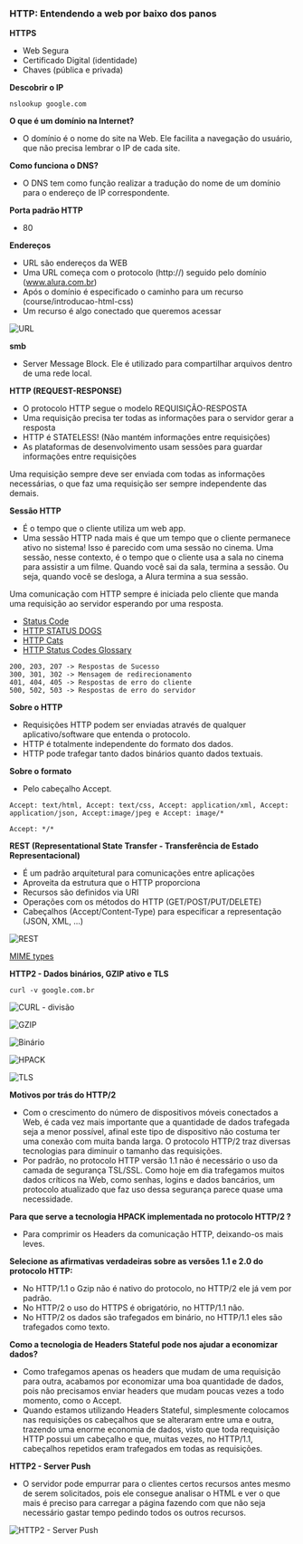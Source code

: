 ### HTTP: Entendendo a web por baixo dos panos

**HTTPS**
- Web Segura
- Certificado Digital (identidade)
- Chaves (pública e privada)

**Descobrir o IP**
```
nslookup google.com
```

**O que é um domínio na Internet?**
- O domínio é o nome do site na Web. Ele facilita a navegação do usuário, que não precisa lembrar o IP de cada site.

**Como funciona o DNS?**
- O DNS tem como função realizar a tradução do nome de um domínio para o endereço de IP correspondente.

**Porta padrão HTTP**
- 80

**Endereços**
- URL são endereços da WEB
- Uma URL começa com o protocolo (http://) seguido pelo domínio (www.alura.com.br)
- Após o domínio é especificado o caminho para um recurso (course/introducao-html-css)
- Um recurso é algo conectado que queremos acessar

![URL](https://s3.amazonaws.com/caelum-online-public/http/http-url.png)

**smb**
- Server Message Block. Ele é utilizado para compartilhar arquivos dentro de uma rede local.

**HTTP (REQUEST-RESPONSE)**
- O protocolo HTTP segue o modelo REQUISIÇÃO-RESPOSTA
- Uma requisição precisa ter todas as informações para o servidor gerar a resposta
- HTTP é STATELESS! (Não mantém informações entre requisições)
- As plataformas de desenvolvimento usam sessões para guardar informações entre requisições

Uma requisição sempre deve ser enviada com todas as informações necessárias, o que faz uma requisição ser sempre independente das demais.

**Sessão HTTP**
- É o tempo que o cliente utiliza um web app.
- Uma sessão HTTP nada mais é que um tempo que o cliente permanece ativo no sistema! Isso é parecido com uma sessão no cinema. Uma sessão, nesse contexto, é o tempo que o cliente usa a sala no cinema para assistir a um filme. Quando você sai da sala, termina a sessão. Ou seja, quando você se desloga, a Alura termina a sua sessão.

Uma comunicação com HTTP sempre é iniciada pelo cliente que manda uma requisição ao servidor esperando por uma resposta.

* [Status Code](https://www.w3schools.com/tags/ref_httpmessages.asp)
* [HTTP STATUS DOGS](https://httpstatusdogs.com/)
* [HTTP Cats](https://http.cat/)
* [HTTP Status Codes Glossary](https://www.webfx.com/web-development/glossary/http-status-codes/)

```
200, 203, 207 -> Respostas de Sucesso
300, 301, 302 -> Mensagem de redirecionamento
401, 404, 405 -> Respostas de erro do cliente
500, 502, 503 -> Respostas de erro do servidor
```

**Sobre o HTTP**
- Requisições HTTP podem ser enviadas através de qualquer aplicativo/software que entenda o protocolo.
- HTTP é totalmente independente do formato dos dados.
- HTTP pode trafegar tanto dados binários quanto dados textuais.

**Sobre o formato**
- Pelo cabeçalho Accept.

```
Accept: text/html, Accept: text/css, Accept: application/xml, Accept: application/json, Accept:image/jpeg e Accept: image/*
```

```
Accept: */*
```

**REST (Representational State Transfer - Transferência de Estado Representacional)**
- É um padrão arquitetural para comunicações entre aplicações
- Aproveita da estrutura que o HTTP proporciona
- Recursos são definidos via URI
- Operações com os métodos do HTTP (GET/POST/PUT/DELETE)
- Cabeçalhos (Accept/Content-Type) para especificar a representação (JSON, XML, ...) 

![REST](https://s3.amazonaws.com/caelum-online-public/http/images/08/imagem2-cap8-rest-http.png)

[MIME types](https://developer.mozilla.org/en-US/docs/Web/HTTP/Basics_of_HTTP/MIME_types)

**HTTP2 - Dados binários, GZIP ativo e TLS**
```
curl -v google.com.br
```

![CURL - divisão](https://s3.amazonaws.com/caelum-online-public/http/images/08/curl.png)

![GZIP](https://s3.amazonaws.com/caelum-online-public/http/images/08/gzip.png)

![Binário](https://s3.amazonaws.com/caelum-online-public/http/images/08/binario.png)

![HPACK](https://s3.amazonaws.com/caelum-online-public/http/images/08/hpack.png)

![TLS](https://s3.amazonaws.com/caelum-online-public/http/images/08/tls.png)

**Motivos por trás do HTTP/2**
- Com o crescimento do número de dispositivos móveis conectados a Web, é cada vez mais importante que a quantidade de dados trafegada seja a menor possível, afinal este tipo de dispositivo não costuma ter uma conexão com muita banda larga. O protocolo HTTP/2 traz diversas tecnologias para diminuir o tamanho das requisições.
- Por padrão, no protocolo HTTP versão 1.1 não é necessário o uso da camada de segurança TSL/SSL. Como hoje em dia trafegamos muitos dados críticos na Web, como senhas, logins e dados bancários, um protocolo atualizado que faz uso dessa segurança parece quase uma necessidade.

**Para que serve a tecnologia HPACK implementada no protocolo HTTP/2 ?**
- Para comprimir os Headers da comunicação HTTP, deixando-os mais leves.

**Selecione as afirmativas verdadeiras sobre as versões 1.1 e 2.0 do protocolo HTTP:**
- No HTTP/1.1 o Gzip não é nativo do protocolo, no HTTP/2 ele já vem por padrão.
- No HTTP/2 o uso do HTTPS é obrigatório, no HTTP/1.1 não.
- No HTTP/2 os dados são trafegados em binário, no HTTP/1.1 eles são trafegados como texto.

**Como a tecnologia de Headers Stateful pode nos ajudar a economizar dados?**
- Como trafegamos apenas os headers que mudam de uma requisição para outra, acabamos por economizar uma boa quantidade de dados, pois não precisamos enviar headers que mudam poucas vezes a todo momento, como o Accept.
- Quando estamos utilizando Headers Stateful, simplesmente colocamos nas requisições os cabeçalhos que se alteraram entre uma e outra, trazendo uma enorme economia de dados, visto que toda requisição HTTP possui um cabeçalho e que, muitas vezes, no HTTP/1.1, cabeçalhos repetidos eram trafegados em todas as requisições.

**HTTP2 - Server Push**
- O servidor pode empurrar para o clientes certos recursos antes mesmo de serem solicitados, pois ele consegue analisar o HTML e ver o que mais é preciso para carregar a página fazendo com que não seja necessário gastar tempo pedindo todos os outros recursos.

![HTTP2 - Server Push](https://s3.amazonaws.com/caelum-online-public/http/http2-push.png)
